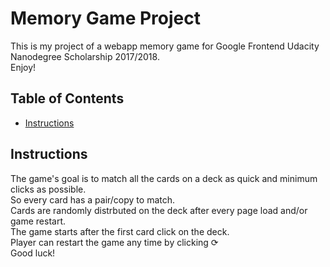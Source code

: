 # Memory Game Project
This is my project of a webapp memory game for Google Frontend Udacity Nanodegree Scholarship 2017/2018.  
Enjoy!

## Table of Contents
* [Instructions](#instructions)

## Instructions

The game's goal is to match all the cards on a deck as quick and minimum clicks as possible.  
So every card has a pair/copy to match.  
Cards are randomly distrbuted on the deck after every page load and/or game restart.  
The game starts after the first card click on the deck.  
Player can restart the game any time by clicking &#10227;  
Good luck!

